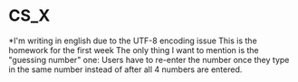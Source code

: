 # CS_X

*I'm writing in english due to the UTF-8 encoding issue
This is the homework for the first week
The only thing I want to mention is the "guessing number" one:
Users have to re-enter the number once they type in the same number 
instead of after all 4 numbers are entered.